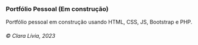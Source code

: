 ### Portfólio Pessoal (Em construção)
Portfólio pessoal em construção usando HTML, CSS, JS, Bootstrap e PHP.

###### © Clara Lívia, 2023
